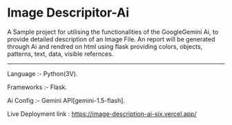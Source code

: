 # Image Descripitor-Ai
A Sample project for utilising the functionalities of the GoogleGemini Ai, to provide detailed description of an Image File.
An report will be generated through Ai and rendred on html using flask providing colors, objects, patterns, text, data, visible refernces.
________________________________________________
Language :- Python(3V).

Frameworks :- Flask.


Ai Config :- Gemini API[gemini-1.5-flash].


Live Deployment link : https://image-description-ai-six.vercel.app/

